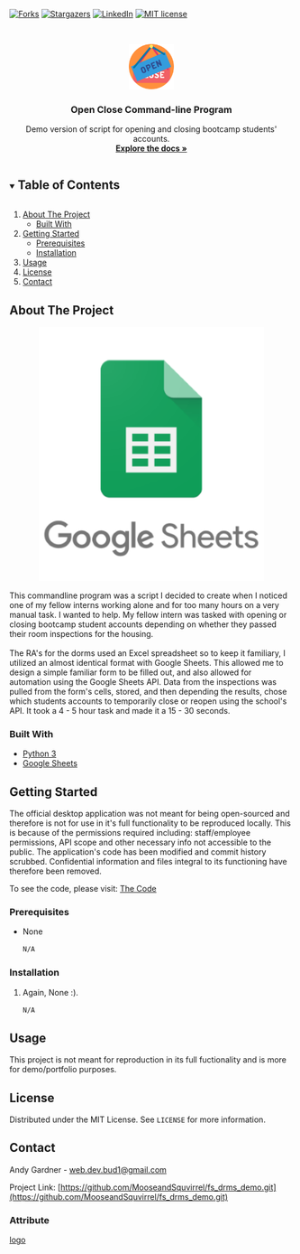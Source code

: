 <!--
*** Thanks for checking out the Best-README-Template. If you have a suggestion
*** that would make this better, please fork the fs_drms_demo and create a pull request
*** or simply open an issue with the tag "enhancement".
*** Thanks again! Now go create something AMAZING! :D
***
***
***
*** To avoid retyping too much info. Do a search and replace for the following:
*** github_username, fs_drms_demo_name, twitter_handle, email, project_title, project_description
-->



<!-- PROJECT SHIELDS -->
<!--
*** I'm using markdown "reference style" links for readability.
*** Reference links are enclosed in brackets [ ] instead of parentheses ( ).
*** See the bottom of this document for the declaration of the reference variables
*** for contributors-url, forks-url, etc. This is an optional, concise syntax you may use.
*** https://www.markdownguide.org/basic-syntax/#reference-style-links
-->


[![Forks][forks-shield]][forks-url]
[![Stargazers][stars-shield]][stars-url]
[![LinkedIn][linkedin-shield]][linkedin-url]
[![MIT license](https://img.shields.io/badge/License-MIT-blue.svg)](https://lbesson.mit-license.org/)


<!-- PROJECT LOGO -->
<br />
<p align="center">
  <a href="https://github.com/MooseandSquvirrel/fs_drms_demo.git">
    <img src="images/open.png" alt="drms logo" width="80" height="80">
  </a>

  <h3 align="center">Open Close Command-line Program</h3>

  <p align="center">
  	Demo version of script for opening and closing bootcamp students' accounts.
    <br />
    <a href="https://github.com/MooseandSquvirrel/fs_drms_demo.git"><strong>Explore the docs »</strong></a
  </p>
</p>



<!-- TABLE OF CONTENTS -->
<details open="open">
  <summary><h2 style="display: inline-block">Table of Contents</h2></summary>
  <ol>
    <li>
      <a href="#about-the-project">About The Project</a>
      <ul>
        <li><a href="#built-with">Built With</a></li>
      </ul>
    </li>
    <li>
      <a href="#getting-started">Getting Started</a>
      <ul>
        <li><a href="#prerequisites">Prerequisites</a></li>
        <li><a href="#installation">Installation</a></li>
      </ul>
    </li>
    <li><a href="#usage">Usage</a></li>
    <li><a href="#license">License</a></li>
    <li><a href="#contact">Contact</a></li>
  </ol>
</details>



<!-- ABOUT THE PROJECT -->
## About The Project

<p align="center">
  <a href="https://github.com/MooseandSquvirrel/fs_drms_demo.git">
    <img src="images/googleSheets.png" alt="drms logo" width="400" height="450">
  </a>
 </p>

This commandline program was a script I decided to create when I noticed one of my fellow interns working 
alone and for too many hours on a very manual task. I wanted to help. My fellow intern was tasked with opening or 
closing bootcamp student accounts depending on whether they passed their room inspections for the housing. 
<br /><br /> 
The RA's for the dorms used an Excel spreadsheet so to keep it familiary, I utilized an almost identical format with Google Sheets. This allowed me to design a simple familiar form to be filled out, and also allowed for automation using the Google Sheets API. Data from the inspections was pulled from the form's cells, stored, and then depending the results, chose which students accounts to temporarily close or reopen using the school's API. It took a 4 - 5 hour task and made it a 15 - 30 seconds. 

### Built With

* [Python 3](https://www.python.org/)
* [Google Sheets](https://www.google.com/sheets/about/)



<!-- GETTING STARTED -->
## Getting Started

The official desktop application was not meant for being open-sourced and therefore
is not for use in it's full functionality to be reproduced locally. This is because of the permissions required including: staff/employee permissions, API scope and other necessary info not accessible to the public. The application's code has been modified and commit history scrubbed. Confidential information and files integral to its functioning have therefore been removed. 

To see the code, please visit: <a href="https://github.com/MooseandSquvirrel/fs_drms_demo.git">The Code</a>
<br />

### Prerequisites

* None
  ```sh
  N/A
  ```

### Installation

1. Again, None :). 
   ```sh
   N/A
   ```

<!-- USAGE EXAMPLES -->
## Usage

This project is not meant for reproduction in its full fuctionality and is more for demo/portfolio purposes.

<!-- LICENSE -->
## License

Distributed under the MIT License. See `LICENSE` for more information.


<!-- CONTACT -->
## Contact

Andy Gardner - web.dev.bud1@gmail.com

Project Link: [https://github.com/MooseandSquvirrel/fs_drms_demo.git](https://github.com/MooseandSquvirrel/fs_drms_demo.git)


### Attribute

[logo](https://www.flaticon.com/free-icon/open_1169906?term=open%20close&page=1&position=9&related_item_id=1169906)

<!-- MARKDOWN LINKS & IMAGES -->
<!-- https://www.markdownguide.org/basic-syntax/#reference-style-links -->
[contributors-shield]: https://img.shields.io/github/contributors/MooseandSquvirrel/fs_drms_demo.svg?style=for-the-badge
[contributors-url]: https://github.com/MooseandSquvirrel/fs_drms_demo/graphs/contributors
[forks-shield]: https://img.shields.io/github/forks/MooseandSquvirrel/fs_drms_demo.svg?style=for-the-badge
[forks-url]: https://github.com/MooseandSquvirrel/fs_drms_demo/network/members
[stars-shield]: https://img.shields.io/github/stars/MooseandSquvirrel/fs_drms_demo.svg?style=for-the-badge
[stars-url]: https://github.com/MooseandSquvirrel/fs_drms_demo/stargazers
[issues-shield]: https://img.shields.io/github/issues/MooseandSquvirrel/fs_drms_demo.svg?style=for-the-badge
[issues-url]: https://github.com/MooseandSquvirrel/fs_drms_demo/issues
[license-shield]: https://img.shields.io/github/license/MooseandSquvirrel/fs_drms_demo.svg?style=for-the-badge
[license-url]: https://github.com/MooseandSquvirrel/fs_drms_demo/blob/master/LICENSE.txt
[linkedin-shield]: https://img.shields.io/badge/-LinkedIn-black.svg?style=for-the-badge&logo=linkedin&colorB=555
[linkedin-url]: https://linkedin.com/in/MooseandSquvirrel

